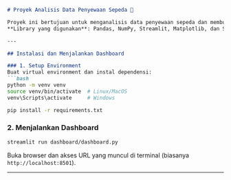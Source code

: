 ```markdown
# Proyek Analisis Data Penyewaan Sepeda 🚴

Proyek ini bertujuan untuk menganalisis data penyewaan sepeda dan membuat dasbor interaktif menggunakan Streamlit.  
**Library yang digunakan**: Pandas, NumPy, Streamlit, Matplotlib, dan Seaborn.

---

## Instalasi dan Menjalankan Dashboard

### 1. Setup Environment
Buat virtual environment dan instal dependensi:
```bash
python -m venv venv
source venv/bin/activate  # Linux/MacOS
venv\Scripts\activate     # Windows

pip install -r requirements.txt
```

### 2. Menjalankan Dashboard
```bash
streamlit run dashboard/dashboard.py
```
Buka browser dan akses URL yang muncul di terminal (biasanya `http://localhost:8501`).

---
